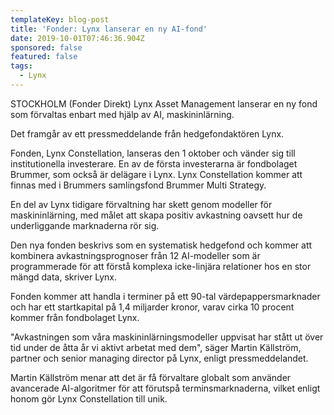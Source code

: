 ```yaml
---
templateKey: blog-post
title: 'Fonder: Lynx lanserar en ny AI-fond'
date: 2019-10-01T07:46:36.904Z
sponsored: false
featured: false
tags:
  - Lynx
---
```

STOCKHOLM (Fonder Direkt) Lynx Asset Management lanserar en ny fond som förvaltas enbart med hjälp av AI, maskininlärning.



Det framgår av ett pressmeddelande från hedgefondaktören Lynx.



Fonden, Lynx Constellation, lanseras den 1 oktober och vänder sig till institutionella investerare. En av de första investerarna är fondbolaget Brummer, som också är delägare i Lynx. Lynx Constellation kommer att finnas med i Brummers samlingsfond Brummer Multi Strategy.



En del av Lynx tidigare förvaltning har skett genom modeller för maskininlärning, med målet att skapa positiv avkastning oavsett hur de underliggande marknaderna rör sig.



Den nya fonden beskrivs som en systematisk hedgefond och kommer att kombinera avkastningsprognoser från 12 AI-modeller som är programmerade för att förstå komplexa icke-linjära relationer hos en stor mängd data, skriver Lynx.



Fonden kommer att handla i terminer på ett 90-tal värdepappersmarknader och har ett startkapital på 1,4 miljarder kronor, varav cirka 10 procent kommer från fondbolaget Lynx.



"Avkastningen som våra maskininlärningsmodeller uppvisat har stått ut över tid under de åtta år vi aktivt arbetat med dem", säger Martin Källström, partner och senior managing director på Lynx, enligt pressmeddelandet.



Martin Källström menar att det är få förvaltare globalt som använder avancerade AI-algoritmer för att förutspå terminsmarknaderna, vilket enligt honom gör Lynx Constellation till unik.
